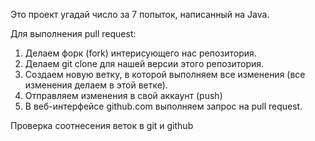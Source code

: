 Это проект угадай число за 7 попыток, написанный на Java.

Для выполнения pull request:
1. Делаем форк (fork) интерисующего нас репозитория.
2. Делаем git clone для нашей версии этого репозитория.
3. Создаем новую ветку, в которой выполняем все изменения (все изменения делаем в этой ветке).
4. Отправляем изменения в свой аккаунт (push)
5. В веб-интерфейсе github.com выполняем запрос на pull request.

Проверка соотнесения веток в git и github